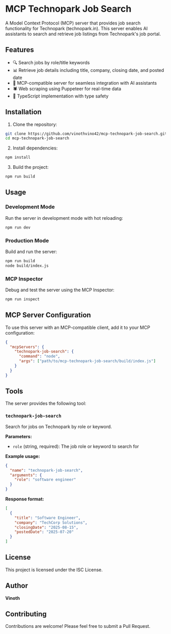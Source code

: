 # MCP Technopark Job Search

A Model Context Protocol (MCP) server that provides job search functionality for Technopark (technopark.in). This server enables AI assistants to search and retrieve job listings from Technopark's job portal.

## Features

- 🔍 Search jobs by role/title keywords
- 📊 Retrieve job details including title, company, closing date, and posted date
- 🤖 MCP-compatible server for seamless integration with AI assistants
- 🕷️ Web scraping using Puppeteer for real-time data
- 📝 TypeScript implementation with type safety

## Installation

1. Clone the repository:

```bash
git clone https://github.com/vinothvino42/mcp-technopark-job-search.git
cd mcp-technopark-job-search
```

2. Install dependencies:

```bash
npm install
```

3. Build the project:

```bash
npm run build
```

## Usage

### Development Mode

Run the server in development mode with hot reloading:

```bash
npm run dev
```

### Production Mode

Build and run the server:

```bash
npm run build
node build/index.js
```

### MCP Inspector

Debug and test the server using the MCP Inspector:

```bash
npm run inspect
```

## MCP Server Configuration

To use this server with an MCP-compatible client, add it to your MCP configuration:

```json
{
  "mcpServers": {
    "technopark-job-search": {
      "command": "node",
      "args": ["path/to/mcp-technopark-job-search/build/index.js"]
    }
  }
}
```

## Tools

The server provides the following tool:

### `technopark-job-search`

Search for jobs on Technopark by role or keyword.

**Parameters:**

- `role` (string, required): The job role or keyword to search for

**Example usage:**

```json
{
  "name": "technopark-job-search",
  "arguments": {
    "role": "software engineer"
  }
}
```

**Response format:**

```json
[
  {
    "title": "Software Engineer",
    "company": "TechCorp Solutions",
    "closingDate": "2025-08-15",
    "postedDate": "2025-07-20"
  }
]
```

## License

This project is licensed under the ISC License.

## Author

**Vinoth**

## Contributing

Contributions are welcome! Please feel free to submit a Pull Request.
